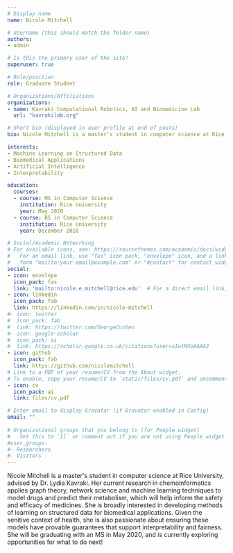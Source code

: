 ```yaml
---
# Display name
name: Nicole Mitchell

# Username (this should match the folder name)
authors:
- admin

# Is this the primary user of the site?
superuser: true

# Role/position
role: Graduate Student

# Organizations/Affiliations
organizations:
- name: Kavraki Computational Robotics, AI and Biomedicine Lab
  url: "kavrakilab.org"

# Short bio (displayed in user profile at end of posts)
bio: Nicole Mitchell is a master's student in computer science at Rice University, working with Dr. Lydia Kavraki. Her current research in chemoinformatics applies graph convolutional neural networks to predict drug metabolism. She is broadly interested in developing methods of learning on structured data for biomedical applications. 

interests:
- Machine Learning on Structured Data
- Biomedical Applications
- Artificial Intelligence
- Interpretability

education:
  courses:
  - course: MS in Computer Science
    institution: Rice University
    year: May 2020
  - course: BS in Computer Science
    institution: Rice University
    year: December 2018

# Social/Academic Networking
# For available icons, see: https://sourcethemes.com/academic/docs/widgets/#icons
#   For an email link, use "fas" icon pack, "envelope" icon, and a link in the
#   form "mailto:your-email@example.com" or "#contact" for contact widget.
social:
- icon: envelope
  icon_pack: fas
  link: 'mailto:nicole.e.mitchell@rice.edu'  # For a direct email link, use "mailto:test@example.org".
- icon: linkedin
  icon_pack: fab
  link: https://linkedin.com/in/nicole-mitchell
#- icon: twitter
#  icon_pack: fab
#  link: https://twitter.com/GeorgeCushen
#- icon: google-scholar
#  icon_pack: ai
#  link: https://scholar.google.co.uk/citations?user=sIwtMXoAAAAJ
- icon: github
  icon_pack: fab
  link: https://github.com/nicolemitchell
# Link to a PDF of your resume/CV from the About widget.
# To enable, copy your resume/CV to `static/files/cv.pdf` and uncomment the lines below.  
- icon: cv
  icon_pack: ai
  link: files/cv.pdf

# Enter email to display Gravatar (if Gravatar enabled in Config)
email: ""
  
# Organizational groups that you belong to (for People widget)
#   Set this to `[]` or comment out if you are not using People widget.  
#user_groups:
#- Researchers
#- Visitors
---
```

Nicole Mitchell is a master's student in computer science at Rice University, advised by Dr. Lydia Kavraki. Her current research in chemoinformatics applies graph theory, network science and machine learning techniques to model drugs and predict their metabolism, which will help inform the safety and efficacy of medicines. She is broadly interested in developing methods of learning on structured data for biomedical applications. Given the senitive context of health, she is also passionate about ensuring these models have provable guarantees that support interpretability and fairness. She will be graduating with an MS in May 2020, and is currently exploring opportunities for what to do next!
